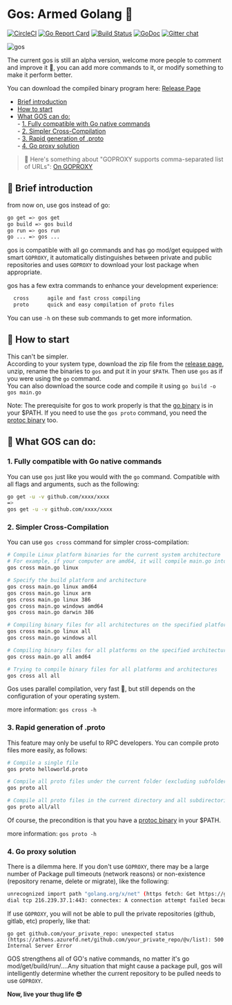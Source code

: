 # Gos: Armed Golang 💪
[![CircleCI](https://circleci.com/gh/storyicon/gos/tree/master.svg?style=svg)](https://circleci.com/gh/storyicon/gos/tree/master) [![Go Report Card](https://goreportcard.com/badge/github.com/storyicon/gos)](https://goreportcard.com/report/github.com/storyicon/gos)  [![Build Status](https://travis-ci.org/storyicon/gos.svg?branch=master)](https://travis-ci.org/storyicon/gos) [![GoDoc](https://godoc.org/github.com/storyicon/gos?status.svg)](https://godoc.org/github.com/storyicon/gos) [![Gitter chat](https://badges.gitter.im/gitterHQ/gitter.png)](https://gitter.im/storyicon/Lobby)

![gos](https://raw.githubusercontent.com/storyicon/gos/master/docs/screenshot/gos.png)

The current gos is still an alpha version, welcome more people to comment and improve it 🍓, you can add more commands to it, or modify something to make it perform better.

You can download the compiled binary program here: [Release Page](https://github.com/storyicon/gos/releases/)

  - [Brief introduction](#brief-introduction)
  - [How to start](#how-to-start)
  - [What GOS can do:](#what-gos-can-do)           
          - [1. Fully compatible with Go native commands](#1-fully-compatible-with-go-native-commands)           
          - [2. Simpler Cross-Compilation](#2-simpler-cross-compilation)           
          - [3. Rapid generation of .proto](#3-rapid-generation-of-proto)           
          - [4. Go proxy solution](#4-go-proxy-solution)           

> 🌷 Here's something about "GOPROXY supports comma-separated list of URLs": [On GOPROXY]()


## 🦄 Brief introduction

from now on, use gos instead of go:

```bash
go get => gos get
go build => gos build
go run => gos run
go ... => gos ...
```

gos is compatible with all go commands and has go mod/get equipped with smart `GOPROXY`, 
it automatically distinguishes between private and public repositories 
and uses `GOPROXY` to download your lost package when appropriate.

gos has a few extra commands to enhance your development experience:

```bash
  cross      agile and fast cross compiling
  proto      quick and easy compilation of proto files
```

You can use `-h` on these sub commands to get more information.              

## 🐋 How to start

This can't be simpler.              
According to your system type, download the zip file from the [release page](https://github.com/storyicon/gos/releases/), unzip, rename the binaries to `gos` and put it in your `$PATH`. Then use `gos` as if you were using the `go` command.               
You can also download the source code and compile it using `go build -o gos main.go`                

Note: The prerequisite for gos to work properly is that the [go binary](https://golang.org/dl/) is in your $PATH. If you need to use the `gos proto` command, you need the [protoc binary](https://github.com/protocolbuffers/protobuf/releases) too.              

## :tangerine: What GOS can do: 

### 1. Fully compatible with Go native commands 

You can use `gos` just like you would with the `go` command. Compatible with all flags and arguments, such as the following:

```bash
go get -u -v github.com/xxxx/xxxx
=>
gos get -u -v github.com/xxxx/xxxx
```

### 2. Simpler Cross-Compilation

You can use `gos cross` command for simpler cross-compilation:

```bash
# Compile Linux platform binaries for the current system architecture
# For example, if your computer are amd64, it will compile main.go into the binary of linux/amd64 architecture.
gos cross main.go linux

# Specify the build platform and architecture
gos cross main.go linux amd64
gos cross main.go linux arm
gos cross main.go linux 386
gos cross main.go windows amd64
gos cross main.go darwin 386

# Compiling binary files for all architectures on the specified platform
gos cross main.go linux all
gos cross main.go windows all

# Compiling binary files for all platforms on the specified architecture
gos cross main.go all amd64

# Trying to compile binary files for all platforms and architectures
gos cross all all
```

Gos uses parallel compilation, very fast 🚀, but still depends on the configuration of your operating system.

more information: `gos cross -h`

### 3. Rapid generation of .proto

This feature may only be useful to RPC developers. You can compile proto files more easily, as follows:

```bash
# Compile a single file
gos proto helloworld.proto

# Compile all proto files under the current folder (excluding subfolders)
gos proto all

# Compile all proto files in the current directory and all subdirectories
gos proto all/all
```

Of course, the precondition is that you have a [protoc binary](https://github.com/protocolbuffers/protobuf/releases) in your $PATH.

more information: `gos proto -h`

### 4. Go proxy solution

There is a dilemma here. If you don't use `GOPROXY`, there may be a large number of Package pull timeouts (network reasons) or non-existence (repository rename, delete or migrate), like the following:
```bash
unrecognized import path "golang.org/x/net" (https fetch: Get https://golang.org/x/net?go-get=1: 
dial tcp 216.239.37.1:443: connectex: A connection attempt failed because the connected party did not properly respond after a period of time, or established connection failed because connected host has failed to respond.)
```

If use `GOPROXY`, you will not be able to pull the private repositories (github, gitlab, etc) properly, like that:
```
go get github.com/your_private_repo: unexpected status (https://athens.azurefd.net/github.com/your_private_repo/@v/list): 500 Internal Server Error
```

GOS strengthens all of GO's native commands, no matter it's go mod/get/build/run/....Any situation that might cause a package pull, gos will intelligently determine whether the current repository to be pulled needs to use `GOPROXY`.


**Now, live your thug life 😎**
